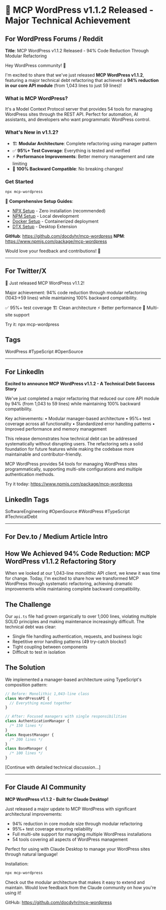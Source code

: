 # 🎉 MCP WordPress v1.1.2 Released - Major Technical Achievement

## For WordPress Forums / Reddit

**Title**: MCP WordPress v1.1.2 Released - 94% Code Reduction Through Modular Refactoring

Hey WordPress community! 👋

I'm excited to share that we've just released **MCP WordPress v1.1.2**, featuring a major technical debt refactoring
that achieved a **94% reduction in our core API module** (from 1,043 lines to just 59 lines)!

### What is MCP WordPress?

It's a Model Context Protocol server that provides 54 tools for managing WordPress sites through the REST API. Perfect
for automation, AI assistants, and developers who want programmatic WordPress control.

### What's New in v1.1.2?

- 🏗️ **Modular Architecture**: Complete refactoring using manager pattern
- ✅ **95%+ Test Coverage**: Everything is tested and verified
- ⚡ **Performance Improvements**: Better memory management and rate limiting
- 🔄 **100% Backward Compatible**: No breaking changes!

### Get Started

```bash
npx mcp-wordpress
```

📖 **Comprehensive Setup Guides**:

- [NPX Setup](../user-guides/NPX_SETUP.md) - Zero installation (recommended)
- [NPM Setup](../user-guides/NPM_SETUP.md) - Local development
- [Docker Setup](../user-guides/DOCKER_SETUP.md) - Containerized deployment
- [DTX Setup](../user-guides/DTX_SETUP.md) - Desktop Extension

**GitHub**: <https://github.com/docdyhr/mcp-wordpress> **NPM**: <https://www.npmjs.com/package/mcp-wordpress>

Would love your feedback and contributions! 🚀

---

## For Twitter/X

🎉 Just released MCP WordPress v1.1.2!

Major achievement: 94% code reduction through modular refactoring (1043→59 lines) while maintaining 100% backward
compatibility.

✅ 95%+ test coverage 🏗️ Clean architecture ⚡ Better performance 🔐 Multi-site support

Try it: npx mcp-wordpress

## Tags

WordPress #TypeScript #OpenSource

---

## For LinkedIn

**Excited to announce MCP WordPress v1.1.2 - A Technical Debt Success Story**

We've just completed a major refactoring that reduced our core API module by 94% (from 1,043 to 59 lines) while
maintaining 100% backward compatibility.

Key achievements: • Modular manager-based architecture • 95%+ test coverage across all functionality • Standardized
error handling patterns • Improved performance and memory management

This release demonstrates how technical debt can be addressed systematically without disrupting users. The refactoring
sets a solid foundation for future features while making the codebase more maintainable and contributor-friendly.

MCP WordPress provides 54 tools for managing WordPress sites programmatically, supporting multi-site configurations and
multiple authentication methods.

Try it today: <https://www.npmjs.com/package/mcp-wordpress>

## LinkedIn Tags

SoftwareEngineering #OpenSource #WordPress #TypeScript #TechnicalDebt

---

## For Dev.to / Medium Article Intro

## How We Achieved 94% Code Reduction: MCP WordPress v1.1.2 Refactoring Story

When we looked at our 1,043-line monolithic API client, we knew it was time for change. Today, I'm excited to share how
we transformed MCP WordPress through systematic refactoring, achieving dramatic improvements while maintaining complete
backward compatibility.

## The Challenge

Our `api.ts` file had grown organically to over 1,000 lines, violating multiple SOLID principles and making maintenance
increasingly difficult. The technical debt was clear:

- Single file handling authentication, requests, and business logic
- Repetitive error handling patterns (49 try-catch blocks!)
- Tight coupling between components
- Difficult to test in isolation

## The Solution

We implemented a manager-based architecture using TypeScript's composition pattern:

```typescript
// Before: Monolithic 1,043-line class
class WordPressAPI {
  // Everything mixed together
}

// After: Focused managers with single responsibilities
class AuthenticationManager {
  /* 150 lines */
}
class RequestManager {
  /* 200 lines */
}
class BaseManager {
  /* 100 lines */
}
```

[Continue with detailed technical discussion...]

---

## For Claude AI Community

**MCP WordPress v1.1.2 - Built for Claude Desktop!**

Just released a major update to MCP WordPress with significant architectural improvements:

- 94% reduction in core module size through modular refactoring
- 95%+ test coverage ensuring reliability
- Full multi-site support for managing multiple WordPress installations
- 54 tools covering all aspects of WordPress management

Perfect for using with Claude Desktop to manage your WordPress sites through natural language!

Installation:

```bash
npx mcp-wordpress
```

Check out the modular architecture that makes it easy to extend and maintain. Would love feedback from the Claude
community on how you're using it!

GitHub: <https://github.com/docdyhr/mcp-wordpress>
